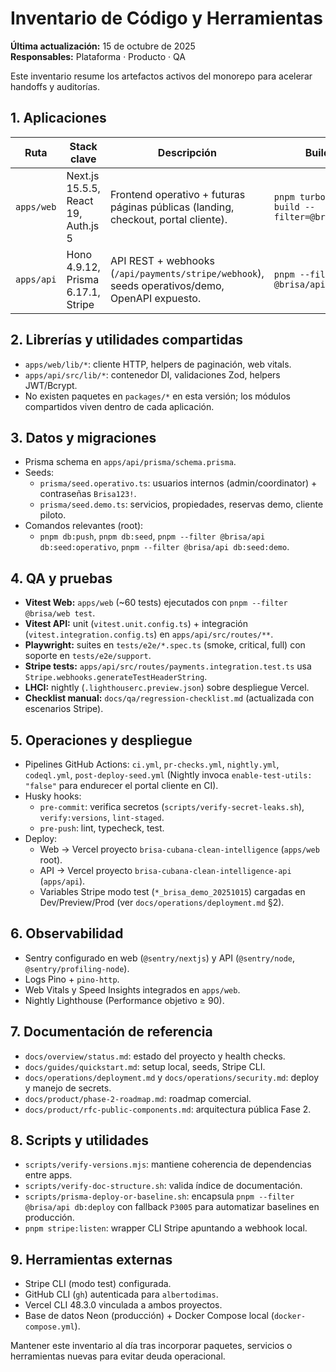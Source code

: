 # Inventario de Código y Herramientas

**Última actualización:** 15 de octubre de 2025  
**Responsables:** Plataforma · Producto · QA

Este inventario resume los artefactos activos del monorepo para acelerar handoffs y auditorías.

## 1. Aplicaciones

| Ruta       | Stack clave                         | Descripción                                                                                    | Build                                      |
| ---------- | ----------------------------------- | ---------------------------------------------------------------------------------------------- | ------------------------------------------ |
| `apps/web` | Next.js 15.5.5, React 19, Auth.js 5 | Frontend operativo + futuras páginas públicas (landing, checkout, portal cliente).             | `pnpm turbo run build --filter=@brisa/web` |
| `apps/api` | Hono 4.9.12, Prisma 6.17.1, Stripe  | API REST + webhooks (`/api/payments/stripe/webhook`), seeds operativos/demo, OpenAPI expuesto. | `pnpm --filter @brisa/api build`           |

## 2. Librerías y utilidades compartidas

- `apps/web/lib/*`: cliente HTTP, helpers de paginación, web vitals.
- `apps/api/src/lib/*`: contenedor DI, validaciones Zod, helpers JWT/Bcrypt.
- No existen paquetes en `packages/*` en esta versión; los módulos compartidos viven dentro de cada aplicación.

## 3. Datos y migraciones

- Prisma schema en `apps/api/prisma/schema.prisma`.
- Seeds:
  - `prisma/seed.operativo.ts`: usuarios internos (admin/coordinator) + contraseñas `Brisa123!`.
  - `prisma/seed.demo.ts`: servicios, propiedades, reservas demo, cliente piloto.
- Comandos relevantes (root):
  - `pnpm db:push`, `pnpm db:seed`, `pnpm --filter @brisa/api db:seed:operativo`, `pnpm --filter @brisa/api db:seed:demo`.

## 4. QA y pruebas

- **Vitest Web:** `apps/web` (~60 tests) ejecutados con `pnpm --filter @brisa/web test`.
- **Vitest API:** unit (`vitest.unit.config.ts`) + integración (`vitest.integration.config.ts`) en `apps/api/src/routes/**`.
- **Playwright:** suites en `tests/e2e/*.spec.ts` (smoke, critical, full) con soporte en `tests/e2e/support`.
- **Stripe tests:** `apps/api/src/routes/payments.integration.test.ts` usa `Stripe.webhooks.generateTestHeaderString`.
- **LHCI:** nightly (`.lighthouserc.preview.json`) sobre despliegue Vercel.
- **Checklist manual:** `docs/qa/regression-checklist.md` (actualizada con escenarios Stripe).

## 5. Operaciones y despliegue

- Pipelines GitHub Actions: `ci.yml`, `pr-checks.yml`, `nightly.yml`, `codeql.yml`, `post-deploy-seed.yml` (Nightly invoca `enable-test-utils: "false"` para endurecer el portal cliente en CI).
- Husky hooks:
  - `pre-commit`: verifica secretos (`scripts/verify-secret-leaks.sh`), `verify:versions`, `lint-staged`.
  - `pre-push`: lint, typecheck, test.
- Deploy:
  - Web → Vercel proyecto `brisa-cubana-clean-intelligence` (`apps/web` root).
  - API → Vercel proyecto `brisa-cubana-clean-intelligence-api` (`apps/api`).
  - Variables Stripe modo test (`*_brisa_demo_20251015`) cargadas en Dev/Preview/Prod (ver `docs/operations/deployment.md` §2).

## 6. Observabilidad

- Sentry configurado en web (`@sentry/nextjs`) y API (`@sentry/node`, `@sentry/profiling-node`).
- Logs Pino + `pino-http`.
- Web Vitals y Speed Insights integrados en `apps/web`.
- Nightly Lighthouse (Performance objetivo ≥ 90).

## 7. Documentación de referencia

- `docs/overview/status.md`: estado del proyecto y health checks.
- `docs/guides/quickstart.md`: setup local, seeds, Stripe CLI.
- `docs/operations/deployment.md` y `docs/operations/security.md`: deploy y manejo de secrets.
- `docs/product/phase-2-roadmap.md`: roadmap comercial.
- `docs/product/rfc-public-components.md`: arquitectura pública Fase 2.

## 8. Scripts y utilidades

- `scripts/verify-versions.mjs`: mantiene coherencia de dependencias entre apps.
- `scripts/verify-doc-structure.sh`: valida índice de documentación.
- `scripts/prisma-deploy-or-baseline.sh`: encapsula `pnpm --filter @brisa/api db:deploy` con fallback `P3005` para automatizar baselines en producción.
- `pnpm stripe:listen`: wrapper CLI Stripe apuntando a webhook local.

## 9. Herramientas externas

- Stripe CLI (modo test) configurada.
- GitHub CLI (`gh`) autenticada para `albertodimas`.
- Vercel CLI 48.3.0 vinculada a ambos proyectos.
- Base de datos Neon (producción) + Docker Compose local (`docker-compose.yml`).

Mantener este inventario al día tras incorporar paquetes, servicios o herramientas nuevas para evitar deuda operacional.
